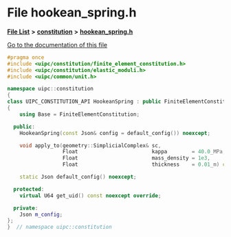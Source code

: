 

# File hookean\_spring.h

[**File List**](files.md) **>** [**constitution**](dir_e6404e629433dfdedefe8b8f43f6234d.md) **>** [**hookean\_spring.h**](hookean__spring_8h.md)

[Go to the documentation of this file](hookean__spring_8h.md)


```C++
#pragma once
#include <uipc/constitution/finite_element_constitution.h>
#include <uipc/constitution/elastic_moduli.h>
#include <uipc/common/unit.h>

namespace uipc::constitution
{
class UIPC_CONSTITUTION_API HookeanSpring : public FiniteElementConstitution
{
    using Base = FiniteElementConstitution;

  public:
    HookeanSpring(const Json& config = default_config()) noexcept;

    void apply_to(geometry::SimplicialComplex& sc,
                  Float                        kappa        = 40.0_MPa,
                  Float                        mass_density = 1e3,
                  Float                        thickness    = 0.01_m) const;

    static Json default_config() noexcept;

  protected:
    virtual U64 get_uid() const noexcept override;

  private:
    Json m_config;
};
}  // namespace uipc::constitution
```


